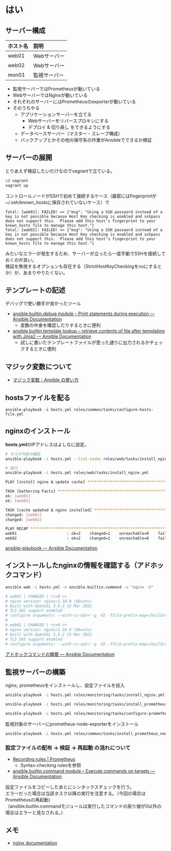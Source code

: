# はい

## サーバー構成

| ホスト名 | 説明         |
| :------- | :----------- |
| web01    | Webサーバー  |
| web02    | Webサーバー  |
| mon01    | 監視サーバー |

- 監視サーバーではPrometheusが動いている
- WebサーバーではNginxが動いている
- それぞれのサーバーにはPrometheusのexporterが動いている
- そのうちやる
  - アプリケーションサーバーを立てる
    - Webサーバーをリバースプロキシにする
    - デプロイ & 切り戻し をできるようにする
  - データベースサーバー（マスター・スレーブ構成）
  - バックアップとかその他の保守系の作業がAnsibleでできるか検証

## サーバーの展開

とりあえず検証したいだけなのでvagrantで立ている。  

```bash
cd vagrant
vagrant up
```

コントロールノードがSSHで初めて接続するケース（厳密にはfingerprintが~/.ssh/known_hostsに保存されていないケース）で

```
fatal: [web01]: FAILED! => {"msg": "Using a SSH password instead of a key is not possible because Host Key checking is enabled and sshpass does not support this.  Please add this host's fingerprint to your known_hosts file to manage this host."}
fatal: [web02]: FAILED! => {"msg": "Using a SSH password instead of a key is not possible because Host Key checking is enabled and sshpass does not support this.  Please add this host's fingerprint to your known_hosts file to manage this host."}
```

みたいなエラーが発生するため、サーバーが立ったら一度手動でSSHを接続しておくのが良い。  
検証を無視するオプションも存在する（StrictHostKeyCheckingをnoにするとか）が、あまりやりたくない。  

## テンプレートの記述

デバッグで使い勝手が良かったツール

- [ansible.builtin.debug module – Print statements during execution — Ansible Documentation](https://docs.ansible.com/ansible/latest/collections/ansible/builtin/debug_module.html)
  - 変数の中身を確認したりするときに便利
- [ansible.builtin.template lookup – retrieve contents of file after templating with Jinja2 — Ansible Documentation](https://docs.ansible.com/ansible/latest/collections/ansible/builtin/template_lookup.html)
  - 試しに書いたテンプレートファイルが思った通りに出力されるかチェックするときに便利

## マジック変数について

- [マジック変数｜Ansible の使い方](https://zenn.dev/y_mrok/books/ansible-no-tsukaikata/viewer/chapter11)

## hostsファイルを配る

```
ansible-playbook -i hosts.yml roles/common/tasks/configure-hosts-file.yml
```

## nginxのインストール

**hosts.yml**のIPアドレスはよしなに設定。  

```bash
# タスク内容の確認
ansible-playbook -i hosts.yml --list-tasks roles/web/tasks/install_nginx.yml

# 実行
ansible-playbook -i hosts.yml roles/web/tasks/install_nginx.yml
```

```bash
PLAY [install nginx & update cache] ****************************************************************************************************************************************

TASK [Gathering Facts] *****************************************************************************************************************************************************
ok: [web01]
ok: [web02]

TASK [cache updated & nginx installed] *************************************************************************************************************************************
changed: [web01]
changed: [web02]

PLAY RECAP *****************************************************************************************************************************************************************
web01                      : ok=2    changed=1    unreachable=0    failed=0    skipped=0    rescued=0    ignored=0
web02                      : ok=2    changed=1    unreachable=0    failed=0    skipped=0    rescued=0    ignored=0
```

[ansible-playbook — Ansible Documentation](https://docs.ansible.com/ansible/latest/cli/ansible-playbook.html)

## インストールしたnginxの情報を確認する（アドホックコマンド）

```bash
ansible web -i hosts.yml -m ansible.builtin.command -a "nginx -V"

# web01 | CHANGED | rc=0 >>
# nginx version: nginx/1.18.0 (Ubuntu)
# built with OpenSSL 3.0.2 15 Mar 2022
# TLS SNI support enabled
# configure arguments: --with-cc-opt='-g -O2 -ffile-prefix-map=/build/nginx-d8gVax/nginx-1.18.0=. -flto=auto -ffat-lto-objects -flto=auto -ffat-lto-objects -fstack-protector-strong -Wformat -Werror=format-security -fPIC -Wdate-time -D_FORTIFY_SOURCE=2' --with-ld-opt='-Wl,-Bsymbolic-functions -flto=auto -ffat-lto-objects -flto=auto -Wl,-z,relro -Wl,-z,now -fPIC' --prefix=/usr/share/nginx --conf-path=/etc/nginx/nginx.conf --http-log-path=/var/log/nginx/access.log --error-log-path=/var/log/nginx/error.log --lock-path=/var/lock/nginx.lock --pid-path=/run/nginx.pid --modules-path=/usr/lib/nginx/modules --http-client-body-temp-path=/var/lib/nginx/body --http-fastcgi-temp-path=/var/lib/nginx/fastcgi --http-proxy-temp-path=/var/lib/nginx/proxy --http-scgi-temp-path=/var/lib/nginx/scgi --http-uwsgi-temp-path=/var/lib/nginx/uwsgi --with-compat --with-debug --with-pcre-jit --with-http_ssl_module --with-http_stub_status_module --with-http_realip_module --with-http_auth_request_module --with-http_v2_module --with-http_dav_module --with-http_slice_module --with-threads --add-dynamic-module=/build/nginx-d8gVax/nginx-1.18.0/debian/modules/http-geoip2 --with-http_addition_module --with-http_gunzip_module --with-http_gzip_static_module --with-http_sub_module
# 
# web02 | CHANGED | rc=0 >>
# nginx version: nginx/1.18.0 (Ubuntu)
# built with OpenSSL 3.0.2 15 Mar 2022
# TLS SNI support enabled
# configure arguments: --with-cc-opt='-g -O2 -ffile-prefix-map=/build/nginx-d8gVax/nginx-1.18.0=. -flto=auto -ffat-lto-objects -flto=auto -ffat-lto-objects -fstack-protector-strong -Wformat -Werror=format-security -fPIC -Wdate-time -D_FORTIFY_SOURCE=2' --with-ld-opt='-Wl,-Bsymbolic-functions -flto=auto -ffat-lto-objects -flto=auto -Wl,-z,relro -Wl,-z,now -fPIC' --prefix=/usr/share/nginx --conf-path=/etc/nginx/nginx.conf --http-log-path=/var/log/nginx/access.log --error-log-path=/var/log/nginx/error.log --lock-path=/var/lock/nginx.lock --pid-path=/run/nginx.pid --modules-path=/usr/lib/nginx/modules --http-client-body-temp-path=/var/lib/nginx/body --http-fastcgi-temp-path=/var/lib/nginx/fastcgi --http-proxy-temp-path=/var/lib/nginx/proxy --http-scgi-temp-path=/var/lib/nginx/scgi --http-uwsgi-temp-path=/var/lib/nginx/uwsgi --with-compat --with-debug --with-pcre-jit --with-http_ssl_module --with-http_stub_status_module --with-http_realip_module --with-http_auth_request_module --with-http_v2_module --with-http_dav_module --with-http_slice_module --with-threads --add-dynamic-module=/build/nginx-d8gVax/nginx-1.18.0/debian/modules/http-geoip2 --with-http_addition_module --with-http_gunzip_module --with-http_gzip_static_module --with-http_sub_module
```

[アドホックコマンドの概要 — Ansible Documentation](https://docs.ansible.com/ansible/2.9_ja/user_guide/intro_adhoc.html)

## 監視サーバーの構築

nginx, prometheusをインストールし、設定ファイルを投入

```bash
ansible-playbook -i hosts.yml roles/monitoring/tasks/install_nginx.yml

ansible-playbook -i hosts.yml roles/monitoring/tasks/install_prometheus.yml

ansible-playbook -i hosts.yml roles/monitoring/tasks/configure-prometheus.yml
```

監視対象のサーバーにprometheus-node-exporterをインストール

```bash
ansible-playbook -i hosts.yml roles/common/tasks/install_prometheus_node_exporter.yml
```

### 設定ファイルの配布 -> 検証 -> 再起動 の流れについて

- [Recording rules | Prometheus](https://prometheus.io/docs/prometheus/latest/configuration/recording_rules/#syntax-checking-rules)
  - Syntax-checking rulesを参照
- [ansible.builtin.command module – Execute commands on targets — Ansible Documentation](https://docs.ansible.com/ansible/latest/collections/ansible/builtin/command_module.html)

設定ファイルをコピーしたあとにシンタックスチェックを行う。  
エラーだった場合は当該タスク以降の実行を注意する。（今回の場合はPrometheusの再起動）  
（ansible.builtin.commandモジュールは実行したコマンドの戻り値が0以外の場合はエラーと見なされる。）  

## メモ

- [nginx documentation](https://nginx.org/en/docs/)
